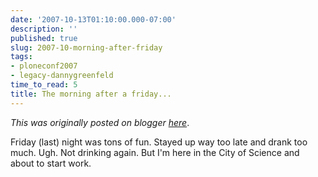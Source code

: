 ```yaml
---
date: '2007-10-13T01:10:00.000-07:00'
description: ''
published: true
slug: 2007-10-morning-after-friday
tags:
- ploneconf2007
- legacy-dannygreenfeld
time_to_read: 5
title: The morning after a friday...
---
```


*This was originally posted on blogger [here](https://dannygreenfeld.blogspot.com/2007/10/morning-after-friday.html)*.

Friday (last) night was tons of fun.  Stayed up way too late and drank too much.  Ugh.  Not drinking again.  But I'm here in the City of Science and about to start work.